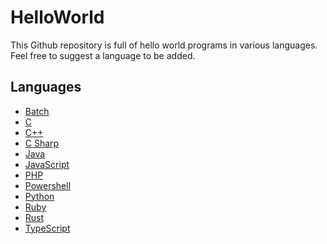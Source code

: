 # HelloWorld
This Github repository is full of hello world programs in various languages.
Feel free to suggest a language to be added.

## Languages
* [Batch](./HelloWorld.bat)
* [C](HelloWorld.c)
* [C++](HelloWorld.cpp)
* [C Sharp](HelloWorld.cs)
* [Java](HelloWorld.java)
* [JavaScript](HelloWorld.js)
* [PHP](HelloWorld.php)
* [Powershell](HelloWorld.ps1)
* [Python](HelloWorld.py)
* [Ruby](HelloWorld.rb)
* [Rust](HelloWorld.rs)
* [TypeScript](HelloWorld.ts)